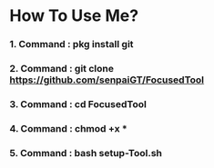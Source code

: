 # How To Use Me?
### 1. Command : pkg install git
### 2. Command : git clone https://github.com/senpaiGT/FocusedTool
### 3. Command : cd FocusedTool
### 4. Command : chmod +x *
### 5. Command : bash setup-Tool.sh
